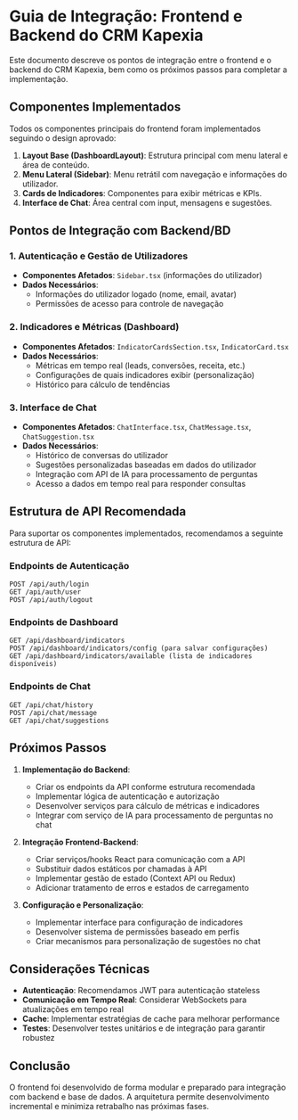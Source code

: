 # Guia de Integração: Frontend e Backend do CRM Kapexia

Este documento descreve os pontos de integração entre o frontend e o backend do CRM Kapexia, bem como os próximos passos para completar a implementação.

## Componentes Implementados

Todos os componentes principais do frontend foram implementados seguindo o design aprovado:

1. **Layout Base (DashboardLayout)**: Estrutura principal com menu lateral e área de conteúdo.
2. **Menu Lateral (Sidebar)**: Menu retrátil com navegação e informações do utilizador.
3. **Cards de Indicadores**: Componentes para exibir métricas e KPIs.
4. **Interface de Chat**: Área central com input, mensagens e sugestões.

## Pontos de Integração com Backend/BD

### 1. Autenticação e Gestão de Utilizadores

- **Componentes Afetados**: `Sidebar.tsx` (informações do utilizador)
- **Dados Necessários**: 
  - Informações do utilizador logado (nome, email, avatar)
  - Permissões de acesso para controle de navegação

### 2. Indicadores e Métricas (Dashboard)

- **Componentes Afetados**: `IndicatorCardsSection.tsx`, `IndicatorCard.tsx`
- **Dados Necessários**:
  - Métricas em tempo real (leads, conversões, receita, etc.)
  - Configurações de quais indicadores exibir (personalização)
  - Histórico para cálculo de tendências

### 3. Interface de Chat

- **Componentes Afetados**: `ChatInterface.tsx`, `ChatMessage.tsx`, `ChatSuggestion.tsx`
- **Dados Necessários**:
  - Histórico de conversas do utilizador
  - Sugestões personalizadas baseadas em dados do utilizador
  - Integração com API de IA para processamento de perguntas
  - Acesso a dados em tempo real para responder consultas

## Estrutura de API Recomendada

Para suportar os componentes implementados, recomendamos a seguinte estrutura de API:

### Endpoints de Autenticação
```
POST /api/auth/login
GET /api/auth/user
POST /api/auth/logout
```

### Endpoints de Dashboard
```
GET /api/dashboard/indicators
POST /api/dashboard/indicators/config (para salvar configurações)
GET /api/dashboard/indicators/available (lista de indicadores disponíveis)
```

### Endpoints de Chat
```
GET /api/chat/history
POST /api/chat/message
GET /api/chat/suggestions
```

## Próximos Passos

1. **Implementação do Backend**:
   - Criar os endpoints da API conforme estrutura recomendada
   - Implementar lógica de autenticação e autorização
   - Desenvolver serviços para cálculo de métricas e indicadores
   - Integrar com serviço de IA para processamento de perguntas no chat

2. **Integração Frontend-Backend**:
   - Criar serviços/hooks React para comunicação com a API
   - Substituir dados estáticos por chamadas à API
   - Implementar gestão de estado (Context API ou Redux)
   - Adicionar tratamento de erros e estados de carregamento

3. **Configuração e Personalização**:
   - Implementar interface para configuração de indicadores
   - Desenvolver sistema de permissões baseado em perfis
   - Criar mecanismos para personalização de sugestões no chat

## Considerações Técnicas

- **Autenticação**: Recomendamos JWT para autenticação stateless
- **Comunicação em Tempo Real**: Considerar WebSockets para atualizações em tempo real
- **Cache**: Implementar estratégias de cache para melhorar performance
- **Testes**: Desenvolver testes unitários e de integração para garantir robustez

## Conclusão

O frontend foi desenvolvido de forma modular e preparado para integração com backend e base de dados. A arquitetura permite desenvolvimento incremental e minimiza retrabalho nas próximas fases.
